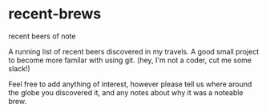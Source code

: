 recent-brews
============

recent beers of note

A running list of recent beers discovered in my travels. A good small project to become more familar with using git.
(hey, I'm not a coder, cut me some slack!)

Feel free to add anything of interest, however please tell us where around the globe you discovered it, and any notes 
about why it was a noteable brew.
